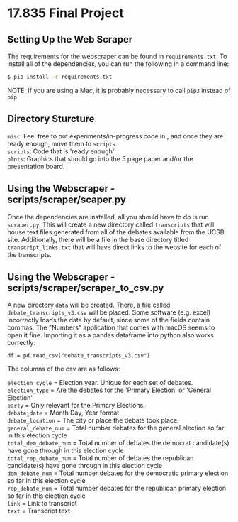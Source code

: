 # 17.835 Final Project

## Setting Up the Web Scraper
The requirements for the webscraper can be found in `requirements.txt`. To install all of the dependencies, you can run the following in a command line:

```bash
$ pip install -r requirements.txt
```

NOTE: If you are using a Mac, it is probably necessary to call `pip3` instead of `pip`

## Directory Sturcture

`misc`: Feel free to put experiments/in-progress code in , and once they are ready enough, move them to `scripts`. \
`scripts`: Code that is 'ready enough' \
`plots`:  Graphics that should go into the 5 page paper and/or the presentation board.

## Using the Webscraper - scripts/scraper/scaper.py
Once the dependencies are installed, all you should have to do is run `scraper.py`. This will create a new directory called `transcripts` that will house text files generated from all of the debates available from the UCSB site. Additionally, there will be a file in the base directory titled `transcript_links.txt` that will have direct links to the website for each of the transcripts.

## Using the Webscraper - scripts/scraper/scraper_to_csv.py
A new directory `data` will be created. There, a file called `debate_transcripts_v3.csv` will be placed. 
Some software (e.g. excel) incorrectly loads the data by default, since some of the fields contain
commas. The "Numbers" application that comes with macOS seems to open it fine.
Importing it as a pandas dataframe into python also works correctly:

`df = pd.read_csv("debate_transcripts_v3.csv")`

The columns of the csv are as follows:

`election_cycle` = Election year. Unique for each set of debates.\
`election_type` = Are the debates for the 'Primary Election' or 'General Election' \
`party` = Only relevant for the Primary Elections. \
`debate_date` = Month Day, Year format\
`debate_location` = The city or place the debate took place. \
`general_debate_num` = Total number debates for the general election so far in this election cycle \
`total_dem_debate_num` = Total number of debates the democrat candidate(s) have gone through in this election cycle \
`total_rep_debate_num` = Total number of debates the republican candidate(s) have gone through in this election cycle \
`dem_debate_num` = Total number debates for the democratic primary election so far in this election cycle \
`rep_debate_num` = Total number debates for the republican primary election so far in this election cycle \
`link` = Link to transcript \
`text` = Transcript text

